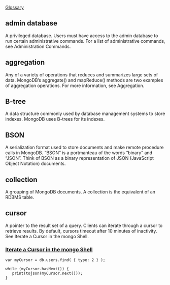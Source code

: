 [Glossary](https://docs.mongodb.com/master/reference/glossary/#term-cursor)

## admin database
A privileged database. Users must have access to the admin database to run certain administrative commands. For a list of administrative commands, see Administration Commands.

## aggregation
Any of a variety of operations that reduces and summarizes large sets of data. MongoDB’s aggregate() and mapReduce() methods are two examples of aggregation operations. For more information, see Aggregation.

## B-tree
A data structure commonly used by database management systems to store indexes. MongoDB uses B-trees for its indexes.

## BSON
A serialization format used to store documents and make remote procedure calls in MongoDB. “BSON” is a portmanteau of the words “binary” and “JSON”. Think of BSON as a binary representation of JSON (JavaScript Object Notation) documents.

## collection
A grouping of MongoDB documents. A collection is the equivalent of an RDBMS table. 

## cursor
A pointer to the result set of a query. Clients can iterate through a cursor to retrieve results. By default, cursors timeout after 10 minutes of inactivity. See Iterate a Cursor in the mongo Shell.

### [Iterate a Cursor in the mongo Shell](https://docs.mongodb.com/master/tutorial/iterate-a-cursor/#read-operations-cursors)
```
var myCursor = db.users.find( { type: 2 } );

while (myCursor.hasNext()) {
   print(tojson(myCursor.next()));
}
```
